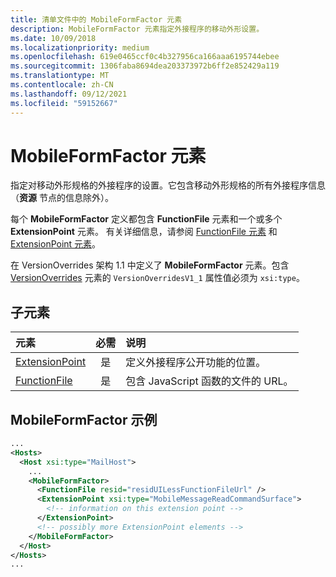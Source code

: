 ```yaml
---
title: 清单文件中的 MobileFormFactor 元素
description: MobileFormFactor 元素指定外接程序的移动外形设置。
ms.date: 10/09/2018
ms.localizationpriority: medium
ms.openlocfilehash: 619e0465ccf0c4b327956ca166aaa6195744ebee
ms.sourcegitcommit: 1306faba8694dea203373972b6ff2e852429a119
ms.translationtype: MT
ms.contentlocale: zh-CN
ms.lasthandoff: 09/12/2021
ms.locfileid: "59152667"
---
```

# <a name="mobileformfactor-element"></a>MobileFormFactor 元素

指定对移动外形规格的外接程序的设置。它包含移动外形规格的所有外接程序信息（**资源** 节点的信息除外）。

每个 **MobileFormFactor** 定义都包含 **FunctionFile** 元素和一个或多个 **ExtensionPoint** 元素。 有关详细信息，请参阅 [FunctionFile 元素](functionfile.md) 和 [ExtensionPoint 元素](extensionpoint.md)。

在 VersionOverrides 架构 1.1 中定义了 **MobileFormFactor** 元素。包含  [VersionOverrides](versionoverrides.md) 元素的 `VersionOverridesV1_1` 属性值必须为 `xsi:type`。

## <a name="child-elements"></a>子元素

| 元素                             | 必需 | 说明  |
|:------------------------------------|:--------:|:-------------|
| [ExtensionPoint](extensionpoint.md) | 是      | 定义外接程序公开功能的位置。 |
| [FunctionFile](functionfile.md)     | 是      | 包含 JavaScript 函数的文件的 URL。|

## <a name="mobileformfactor-example"></a>MobileFormFactor 示例

```xml
...
<Hosts>
  <Host xsi:type="MailHost">
    ...
    <MobileFormFactor>
      <FunctionFile resid="residUILessFunctionFileUrl" />
      <ExtensionPoint xsi:type="MobileMessageReadCommandSurface">
        <!-- information on this extension point -->
      </ExtensionPoint>
      <!-- possibly more ExtensionPoint elements -->
    </MobileFormFactor>
  </Host>
</Hosts>
...
```
